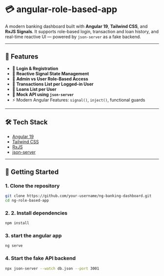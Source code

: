 # 💳 angular-role-based-app

A modern banking dashboard built with **Angular 19**, **Tailwind CSS**, and **RxJS Signals**. It supports role-based login, transaction and loan history, and real-time reactive UI — powered by `json-server` as a fake backend.

---

## 🔧 Features

- 🔐 **Login & Registration**
- 🔄 **Reactive Signal State Management**
- 👤 **Admin vs User Role-Based Access**
- 💸 **Transactions List per Logged-in User**
- 🏦 **Loans List per User**
- 🧪 **Mock API using `json-server`**
- ⚡ Modern Angular Features: `signal()`, `inject()`, functional guards

---

## 🛠️ Tech Stack

- [Angular 19](https://angular.io)
- [Tailwind CSS](https://tailwindcss.com/)
- [RxJS](https://rxjs.dev/)
- [json-server](https://github.com/typicode/json-server)

---

## 🚀 Getting Started

### 1. Clone the repository

```bash
git clone https://github.com/your-username/ng-banking-dashboard.git
cd ng-role-based-app
```
### 2. 2. Install dependencies
```bash
npm install
```

### 3. start the angular app
```bash
ng serve
```

### 4. Start the fake API backend
```bash
npx json-server --watch db.json --port 3001
```

